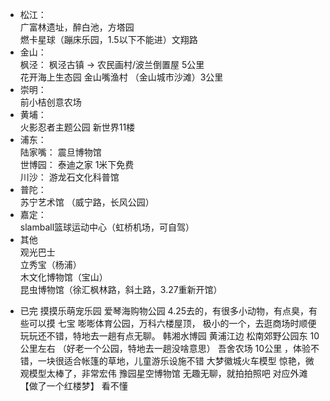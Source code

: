 
+ 松江：   
    广富林遗址，醉白池，方塔园   
    燃卡星球（蹦床乐园，1.5以下不能进）文翔路
+ 金山：    
    枫泾：  枫泾古镇 -> 农民画村/波兰倒置屋    5公里  
    花开海上生态园 
    金山嘴渔村 （金山城市沙滩）3公里   
+ 崇明：  
    前小桔创意农场 
+ 黄埔：  
    火影忍者主题公园  新世界11楼 
+ 浦东：  
    陆家嘴： 震旦博物馆  
    世博园： 泰迪之家  1米下免费  
    川沙： 游龙石文化科普馆  
+ 普陀：  
    苏宁艺术馆 （威宁路，长风公园）
+ 嘉定：  
    slamball篮球运动中心（虹桥机场，可自驾）
+ 其他  
  观光巴士   
  立秀宝（杨浦）   
  木文化博物馆（宝山）  
  昆虫博物馆（徐汇枫林路，斜土路，3.27重新开馆）

* 已完
    摸摸乐萌宠乐园  爱琴海购物公园   4.25去的，有很多小动物，有点臭，有些可以摸
    七宝  嘭嘭体育公园，万科六楼屋顶，  极小的一个，去逛商场时顺便玩玩还不错，特地去一趟有点无聊。
    韩湘水博园   黄浦江边  松南郊野公园东 10公里左右  （好老一个公园，特地去一趟没啥意思） 
    吾舍农场   10公里 ，体验不错，一块很适合帐篷的草地，儿童游乐设施不错
    大梦徽城火车模型   惊艳，微观模型太棒了，非常宏伟
    豫园星空博物馆  无趣无聊，就拍拍照吧
    对应外滩【做了一个红楼梦】   看不懂


